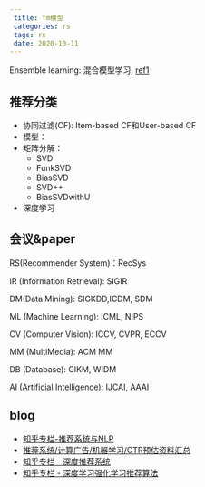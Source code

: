 ```yaml
---
 title: fm模型
 categories: rs
 tags: rs
 date: 2020-10-11
---
```


Ensemble learning: 混合模型学习, [ref1](http://www.scholarpedia.org/article/Ensemble_learning#Voting_based_methods) 

## 推荐分类

- 协同过滤(CF): Item-based CF和User-based CF
- 模型：
- 矩阵分解：
    - SVD
    - FunkSVD
    - BiasSVD
    - SVD++
    - BiasSVDwithU
- 深度学习



## 会议&paper

RS(Recommender System)：RecSys

IR (Information Retrieval): SIGIR

DM(Data Mining): SIGKDD,ICDM, SDM

ML (Machine Learning): ICML, NIPS

CV (Computer Vision): ICCV, CVPR, ECCV

MM (MultiMedia): ACM MM

DB (Database): CIKM, WIDM

AI (Artificial Intelligence): IJCAI, AAAI

## blog

- [知乎专栏-推荐系统与NLP](https://www.zhihu.com/column/c_1068100809786458112)
- [推荐系统/计算广告/机器学习/CTR预估资料汇总](https://awesomeopensource.com/project/mJackie/RecSys)
- [知乎专栏 - 深度推荐系统](https://www.zhihu.com/column/deep-recsys)
- [知乎专栏 - 深度学习强化学习推荐算法](https://www.zhihu.com/column/c_1122565407583678464)